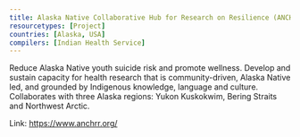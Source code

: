 ```yaml
---
title: Alaska Native Collaborative Hub for Research on Resilience (ANCHRR)
resourcetypes: [Project]
countries: [Alaska, USA]
compilers: [Indian Health Service]
---
```


Reduce Alaska Native youth suicide risk and promote wellness. Develop and sustain capacity for health research that is community-driven, Alaska Native led, and grounded by Indigenous knowledge, language and culture. Collaborates with three Alaska regions: Yukon Kuskokwim, Bering Straits and Northwest Arctic.

Link: https://www.anchrr.org/
